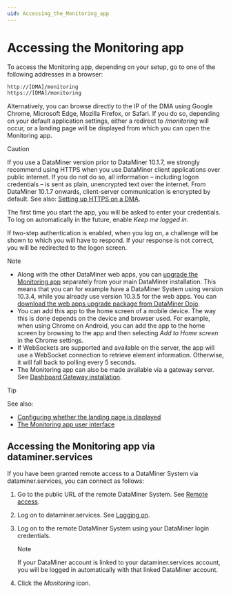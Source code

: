 ```yaml
---
uid: Accessing_the_Monitoring_app
---
```


# Accessing the Monitoring app

To access the Monitoring app, depending on your setup, go to one of the following addresses in a browser:

```txt
http://[DMA]/monitoring
https://[DMA]/monitoring
```

Alternatively, you can browse directly to the IP of the DMA using Google Chrome, Microsoft Edge, Mozilla Firefox, or Safari. If you do so, depending on your default application settings, either a redirect to */monitoring* will occur, or a landing page will be displayed from which you can open the Monitoring app.

> [!CAUTION]
> If you use a DataMiner version prior to DataMiner 10.1.7, we strongly recommend using HTTPS when you use DataMiner client applications over public internet. If you do not do so, all information – including logon credentials – is sent as plain, unencrypted text over the internet. From DataMiner 10.1.7 onwards, client-server communication is encrypted by default. See also: [Setting up HTTPS on a DMA](xref:Setting_up_HTTPS_on_a_DMA).

The first time you start the app, you will be asked to enter your credentials. To log on automatically in the future, enable *Keep me logged in*.

If two-step authentication is enabled, when you log on, a challenge will be shown to which you will have to respond. If your response is not correct, you will be redirected to the logon screen.

> [!NOTE]
>
> - Along with the other DataMiner web apps, you can [upgrade the Monitoring app](xref:Upgrading_Downgrading_Webapps) separately from your main DataMiner installation. This means that you can for example have a DataMiner System using version 10.3.4, while you already use version 10.3.5 for the web apps. You can [download the web apps upgrade package from DataMiner Dojo](https://community.dataminer.services/downloads/).
> - You can add this app to the home screen of a mobile device. The way this is done depends on the device and browser used. For example, when using Chrome on Android, you can add the app to the home screen by browsing to the app and then selecting *Add to Home screen* in the Chrome settings.
> - If WebSockets are supported and available on the server, the app will use a WebSocket connection to retrieve element information. Otherwise, it will fall back to polling every 5 seconds.
> - The Monitoring app can also be made available via a gateway server. See [Dashboard Gateway installation](xref:Dashboard_Gateway_installation).

> [!TIP]
> See also:
>
> - [Configuring whether the landing page is displayed](xref:Configuring_the_landing_page#configuring-whether-the-landing-page-is-displayed)
> - [The Monitoring app user interface](xref:The_Monitoring_app_user_interface)

## Accessing the Monitoring app via dataminer.services

If you have been granted remote access to a DataMiner System via dataminer.services, you can connect as follows:

1. Go to the public URL of the remote DataMiner System. See [Remote access](xref:Cloud_Remote_Access).

1. Log on to dataminer.services. See [Logging on](xref:Logging_on_to_the_DataMiner_Cloud_Platform#logging-on).

1. Log on to the remote DataMiner System using your DataMiner login credentials.

   > [!NOTE]
   > If your DataMiner account is linked to your dataminer.services account, you will be logged in automatically with that linked DataMiner account.

1. Click the *Monitoring* icon.
